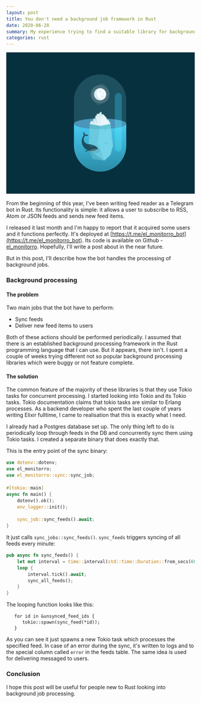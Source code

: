 ```yaml
---
layout: post
title: You don't need a background job framework in Rust
date: 2020-06-28
summary: My experience trying to find a suitable library for background job processing
categories: rust
---
```


![img](/images/2020-06-28-iceberg.jpg)

From the beginning of this year, I've been writing feed reader as a Telegram bot in Rust. Its functionality is simple: it allows a user to subscribe to RSS, Atom or JSON feeds and sends new feed items.

I released it last month and I'm happy to report that it acquired some users and it functions perfectly. It's deployed at [https://t.me/el_monitorro_bot](https://t.me/el_monitorro_bot). Its code is available on Github - [el_monitorro](https://github.com/ayrat555/el_monitorro). Hopefully, I'll write a post about in the near future.

But in this post, I'll describe how the bot handles the processing of background jobs.

### Background processing

#### The problem

Two main jobs that the bot have to perform:
- Sync feeds
- Deliver new feed items to users

Both of these actions should be performed periodically. I assumed that there is an established background processing framework in the Rust programming language that I can use. But it appears, there isn't. I spent a couple of weeks trying different not so popular background processing libraries which were buggy or not feature complete.

#### The solution

The common feature of the majority of these libraries is that they use Tokio tasks for concurrent processing. I started looking into Tokio and its Tokio tasks. Tokio documentation claims that tokio tasks are similar to Erlang processes. As a backend developer who spent the last couple of years writing Elixir fulltime, I came to realisation that this is exactly what I need.

I already had a Postgres database set up. The only thing left to do is periodically loop through feeds in the DB and concurrently sync them using Tokio tasks. I created a separate binary that does exactly that.

This is the entry point of the sync binary:

```rust
use dotenv::dotenv;
use el_monitorro;
use el_monitorro::sync::sync_job;

#[tokio::main]
async fn main() {
    dotenv().ok();
    env_logger::init();

    sync_job::sync_feeds().await;
}
```

It just calls `sync_jobs::sync_feeds()`. `sync_feeds` triggers syncing of all feeds every minute:

```rust
pub async fn sync_feeds() {
    let mut interval = time::interval(std::time::Duration::from_secs(60));
    loop {
        interval.tick().await;
        sync_all_feeds();
    }
}
```

The looping function looks like this:

```
   for id in &unsynced_feed_ids {
      tokio::spawn(sync_feed(*id));
   }
```

As you can see it just spawns a new Tokio task which processes the specified feed. In case of an error during the sync, it's written to logs and to the special column called `error` in the feeds table. The same idea is used for delivering messaged to users.

### Conclusion

I hope this post will be useful for people new to Rust looking into background job processing.
